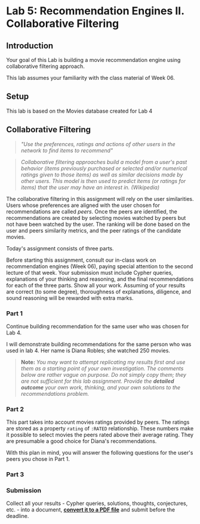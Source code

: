 # Lab 5: Recommendation Engines II. Collaborative Filtering


## Introduction

Your goal of this Lab is building a movie recommendation engine using collaborative filtering approach. 

This lab assumes your familiarity with the class material of Week 06. 

## Setup


This lab is based on the Movies database created for Lab 4


## Collaborative Filtering 

>_"Use the preferences, ratings and actions of other users in the network to find items to recommend"_


> _Collaborative filtering approaches build a model from a user's past behavior (items previously purchased or selected and/or numerical ratings given to those items) as well as similar decisions made by other users. This model is then used to predict items (or ratings for items) that the user may have an interest in.  (Wikipedia)_



The collaborative filtering in this assignment will rely on the user similarities. Users whose preferences are aligned with the user chosen for recommendations are called *peers*. Once the peers are identified,
the recommendations are created by selecting movies watched by peers but not have been watched by the user. The ranking will be done based on the 
user and peers similarity metrics, and the peer ratings of the candidate movies.


Today's assignment consists of three parts. 
<!-- 
 In the first part, only information of watched (and rated) movies is available; in the second part we have access to the ratings assigned to movies that the user watched previously. These ratings are used to learn user preferences for movies of different genres. The third part is an attempt to combine results of the first and the second parts and create a more robust representation of user's preferences. As described earlier, the recommendations are created by selecting movies from the most preferred genre(s) under the condition that they have not yet been watched. The final recommendations are ranked by the `imdbRating` field that is used as score.  Only the top 5 movies are recommended to the user to watch.
-->

Before starting this assignment, consult our in-class work on recommendation engines (Week 06), paying special attention to the second lecture of that week. Your submission must include
Cypher queries, explanations of your thinking and reasoning, and the final recommendations for each of the three parts. Show all your work. Assuming of your results are correct (to some degree), thoroughness of explanations, diligence, and sound reasoning will be rewarded with extra marks. 


### Part 1

Continue building recommendation for the same user who was chosen for Lab 4.

I will demonstrate building recommendations for the same person who was used in lab 4. Her name is Diana Robles; she watched 250 movies.

> **Note:** _You may want to attempt replicating my results first and use them as a starting point of your own investigation. The comments below are rather vague on purpose. Do not simply copy them; they are not sufficient for this lab assignment. Provide the **detailed outcome** your own work, thinking, and your own solutions to the recommendations problem._

<!-- 
Answer the following questions:
 
1. What is his/her name and how many movies did he/she rated?    
    * _Diana Robles rated 250 movies_
2. What movie genres did she prefer watching?     
    * _She watched over a hundred of Comedies and Dramas_    
    *  _Movies of Action, Crime and Thriller genres are not too far behind_
2. Explain your decision for preferred genres and justify your choice     
    * _Action, Drama, Comedy, and Thriller are movies she seems to like watching_
    * _They are also the most frequent genres in the data set_    
    * _This imbalance creates a bias for users who can pick a movie to watch arbitrarily_     
    * _A significant presence of these genres in her watch list could be the result of this bias_
5. What genres are the best candidates to create recommendations?     
    * _I have decided to use a few genres that seem to be a reasonable choice_
6. Create a tentative list of recommendations based on the user preferred genres    
    * _The selected genres have enough movies to create recommendations_
7. Use imdbRating data as a score to rank the recommended movies    
    * _Ranking (Scoring) by imdbRating yields the final list of candidates_ 
8. Create "The Top 5 movies to watch" list    
    * _Use ORDER BY with LIMIT 5 to create recommendations_    
    * _Recommendations for Diana:_

        |Recommendation| 	Score | Genres |
        |:---------------|---------:|------ |
        |Knockin' on Heaven's Door|	8.0|["Comedy", "Crime", "Drama", "Action"]|
        |Pek Yakında	|7.9|["Comedy", "Action", "Drama"]|
        |Absolute Giganten |	7.8|["Action", "Comedy", "Romance", "Drama"]
        |Lethal Weapon|	7.6|["Comedy", "Action", "Crime", "Drama"]
        |Sonatine (Sonachine)|	7.6|["Action", "Crime", "Drama", "Comedy"]
        
9. Discuss limitations of this approach. 
    * Will it work well for other users? 
    * Can it break down? What are the implicit conditions of its applicability? 
    * How to compensate the bias caused by the uneven representation of genres in the database? 
    * Should this bias be compensated? Discuss pro and contra arguments. 
    * Other thoughts based on your understanding? 

--> 

### Part 2


This part takes into account movies ratings provided by peers. The ratings are stored as a property `rating` of `:RATED` relationship. These numbers make it possible to select movies the peers rated above their average rating. They are presumable a good choice for Diana's recommendations. 

With this plan in mind, you will answer the following questions for the user's peers you chose in Part 1. 

<!--

1. What is the average rating of movies the user watched?
    * _Average rating of all movies Diana watched is 3.17_
4. What is the average rating per genre? 
    * _The highest average rating of 3.63 is reached for "Western"_    
    * _The next three genres are "War" (3.43), "Sci-Fi" (3.3), and "Musical" (3.3)_.
5. What genres are the best candidates for recommendations based on the movie ratings? 
    * _Based on these results, the best genres to use for recommendations are "Western" and "War"_
6. Create a tentative list of recommended movies based on the average ratings
    * _There are enough movies in these categories available for recommendations_
7. Use `imdbRating` data as a score to rank the recommended movies
    * _Using `imdbRating` as a ranking score leads to the list of top movies to recommend_
8. Create "The Top 5 movies to watch" list
    * _Use ORDER BY and LIMIT to create recommendations_
    * _Recommendations for Diana according to the analysis of her movie ratings_

        |Recommendation| 	Score | Genres |
        |:---------------|---------:|------ |
        |Shenandoah|	7.4 |	["War", "Western", "Drama"] 
        |Legends of the Fall| 7.5| 	["War", "Drama", "Western", "Romance"]
        |Two Mules for Sister Sara |	7.0	|["War", "Western", "Comedy"]
        |Alamo, The |	6.9	|["Drama", "Western", "Action", "War"]
        |Australia |	6.6	|["Adventure", "Western", "Drama", "War"]


9. Discuss limitations of this approach.
    * What can make this approach break or render it less reliable or accurate? 
    * Similarly to the Part 1, the decisions we made are biased. Explain the nature of this bias. Should we attempt to compensate for it? 
 
--> 
### Part 3

<!-- 
Now we have two versions of content-based recommendation methods. It's time to think about their differences and applicability. 

Answer the following questions.

1. How do the recommendations obtained in Part 1 and Part 2 differ? 
2. Discuss possible reasons for these differences. 
3. What approach would work better in the real-life scenario? Why?  
5. Come up with a better way to create recommendations by combining both methods. 
6. Merge Cypher queries of Part 1 and Part 2 to create the final list of recommendations

-->

### Submission

Collect all your results - Cypher queries, solutions, thoughts, conjectures, etc. - into a document, <u>**convert it to a PDF file**</u> and submit before the deadline. 




